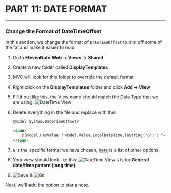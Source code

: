 # PART 11: DATE FORMAT
---
### Change the Format of DateTimeOffset
In this section, we change the format of `DateTimeOffset` to trim off some of the fat and make it easier to read.
1. Go to **ElevenNote.Web -> Views -> Shared**
2. Create a new folder called **DisplayTemplates**
3. MVC will look for this folder to override the default format
4. Right click on the **DisplayTemplates** folder and click **Add -> View**
5. Fill it out like this, the View name should match the Data Type that we are using:
![DateTime View](/assets/11.0-A.png)
6. Delete everything in the file and replace with this:

    ```html
    @model System.DateTimeOffset?

    <span>
        @(Model.HasValue ? Model.Value.LocalDateTime.ToString("G") : "-")
    </span>
    ```
7. `G` is the specific format we have chosen, [here](https://docs.microsoft.com/en-us/dotnet/standard/base-types/standard-date-and-time-format-strings) is a list of other options. 
8. Your view should look like this:
![DateTime View](/assets/11.0-B.png)
`G` is for **General date/time pattern (long time)**
9. ![Save](/assets/font-awesome-save.png) & ![Git](/assets/devicons_github_badge.png)

[Next,](/12-Starred/12.0-Starred.md) we'll add the option to star a note.